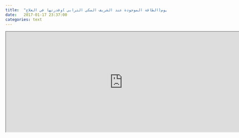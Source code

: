 ```yaml
---
title:  "مفهوم(الطاقة الموجودة عند الشريف المكي الترابي )وقدرتها في العلاج"
date:   2017-01-17 23:37:00
categories: text
---
```


<iframe width="730" height="315"
src="https://www.youtube.com/embed/JZGD4webwxs">
</iframe>
